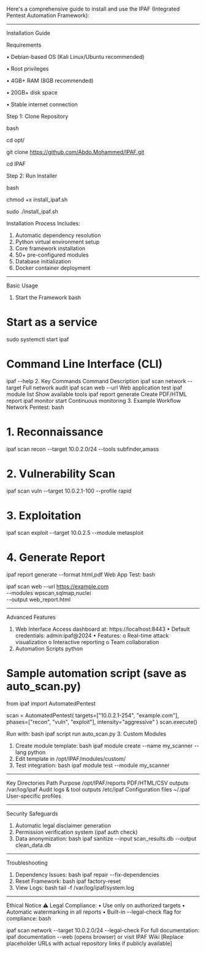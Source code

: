 


Here's a comprehensive guide to install and use the IPAF (Integrated Pentest Automation Framework):
________________________________________
Installation Guide

Requirements

•	Debian-based OS (Kali Linux/Ubuntu recommended)

•	Root privileges

•	4GB+ RAM (8GB recommended)

•	20GB+ disk space

•	Stable internet connection

Step 1: Clone Repository

bash

cd opt/

git clone https://github.com/Abdo.Mohammed/IPAF.git

cd IPAF

Step 2: Run Installer

bash

chmod +x install_ipaf.sh

sudo ./install_ipaf.sh

Installation Process Includes:
1.	Automatic dependency resolution
2.	Python virtual environment setup
3.	Core framework installation
4.	50+ pre-configured modules
5.	Database initialization
6.	Docker container deployment
________________________________________
Basic Usage
1. Start the Framework
bash
# Start as a service
sudo systemctl start ipaf

# Command Line Interface (CLI)
ipaf --help
2. Key Commands
Command	Description
ipaf scan network --target <IP>	Full network audit
ipaf scan web --url <URL>	Web application test
ipaf module list	Show available tools
ipaf report generate	Create PDF/HTML report
ipaf monitor start	Continuous monitoring
3. Example Workflow
Network Pentest:
bash

# 1. Reconnaissance
ipaf scan recon --target 10.0.2.0/24 --tools subfinder,amass

# 2. Vulnerability Scan
ipaf scan vuln --target 10.0.2.1-100 --profile rapid

# 3. Exploitation
ipaf scan exploit --target 10.0.2.5 --module metasploit

# 4. Generate Report
ipaf report generate --format html,pdf
Web App Test:
bash

ipaf scan web --url https://example.com \
  --modules wpscan,sqlmap,nuclei \
  --output web_report.html
________________________________________
Advanced Features
1. Web Interface
Access dashboard at: https://localhost:8443
•	Default credentials: admin:ipaf@2024
•	Features:
o	Real-time attack visualization
o	Interactive reporting
o	Team collaboration
2. Automation Scripts
python

# Sample automation script (save as auto_scan.py)
from ipaf import AutomatedPentest

scan = AutomatedPentest(
    targets=["10.0.2.1-254", "example.com"],
    phases=["recon", "vuln", "exploit"],
    intensity="aggressive"
)
scan.execute()

Run with:
bash
ipaf script run auto_scan.py
3. Custom Modules
   1.	Create module template:
      bash
      ipaf module create --name my_scanner --lang python
  2.	Edit template in /opt/IPAF/modules/custom/
  3.	Test integration:
      bash
     ipaf module test --module my_scanner
________________________________________
Key Directories
Path	Purpose
/opt/IPAF/reports	PDF/HTML/CSV outputs
/var/log/ipaf	Audit logs & tool outputs
/etc/ipaf	Configuration files
~/.ipaf	User-specific profiles
________________________________________
Security Safeguards
1.	Automatic legal disclaimer generation
2.	Permission verification system (ipaf auth check)
3.	Data anonymization:
bash
ipaf sanitize --input scan_results.db --output clean_data.db
________________________________________
Troubleshooting
1.	Dependency Issues:
bash
ipaf repair --fix-dependencies
2.	Reset Framework:
bash
ipaf factory-reset
3.	View Logs:
bash
tail -f /var/log/ipaf/system.log
________________________________________
Ethical Notice
⚠️ Legal Compliance:
•	Use only on authorized targets
•	Automatic watermarking in all reports
•	Built-in --legal-check flag for compliance:
bash

ipaf scan network --target 10.0.2.0/24 --legal-check
For full documentation:
ipaf documentation --web (opens browser)
or visit IPAF Wiki
[Replace placeholder URLs with actual repository links if publicly available]
